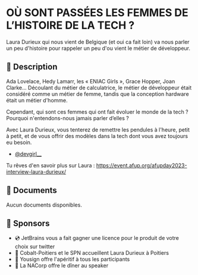 # OÙ SONT PASSÉES LES FEMMES DE L’HISTOIRE DE LA TECH ?

Laura Durieux qui nous vient de Belgique (et oui ca fait loin) va nous parler un peu d'histoire pour rappeler un peu d'ou vient le métier de développeur.

## 📜 Description

Ada Lovelace, Hedy Lamarr, les « ENIAC Girls », Grace Hopper, Joan Clarke... Découlant du métier de calculatrice, le métier de développeur était considéré comme un métier de femme, tandis que la conception hardware était un métier d'homme. 

Cependant, qui sont ces femmes qui ont fait évoluer le monde de la tech ? 
<br>
Pourquoi n'entendons-nous jamais parler d’elles ? 

Avec Laura Durieux, vous tenterez de remettre les pendules à l'heure, petit à petit, et de vous offrir des modèles dans la tech dont vous avez toujours eu besoin.

- [@devgirl__](https://twitter.com/devgirl__)

Tu rêves d'en savoir plus sur Laura : https://event.afup.org/afupday2023-interview-laura-durieux/

## 📂 Documents

Aucun documents disponibles.

## 💖 Sponsors

- 💿 JetBrains vous a fait gagner une licence pour le produit de votre choix sur twitter
- 🚞 Cobalt-Poitiers et le SPN accueillent Laura Durieux à Poitiers
- 🥳 Yousign offre l'apéritif à tous les participants
- 🍔 La NACorp offre le dîner au speaker
